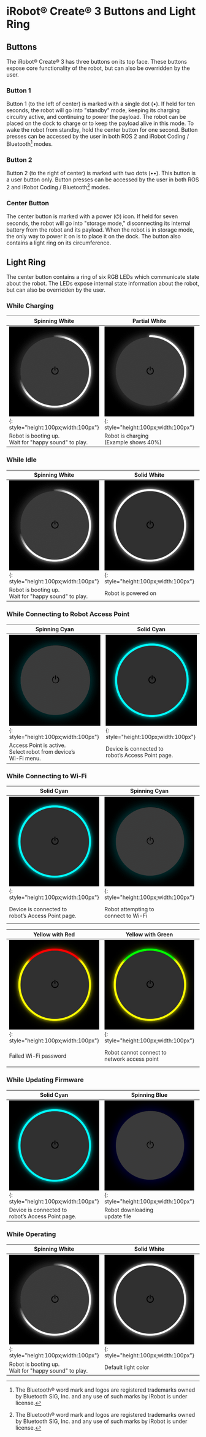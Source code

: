 # iRobot® Create® 3 Buttons and Light Ring

## Buttons
The iRobot® Create® 3 has three buttons on its top face.
These buttons expose core functionality of the robot, but can also be overridden by the user.

### Button 1
Button 1 (to the left of center) is marked with a single dot (•).
If held for ten seconds, the robot will go into "standby" mode, keeping its charging circuitry active, and continuing to power the payload.
The robot can be placed on the dock to charge or to keep the payload alive in this mode.
To wake the robot from standby, hold the center button for one second.
Button presses can be accessed by the user in both ROS 2 and iRobot Coding / Bluetooth[^1] modes.

### Button 2
Button 2 (to the right of center) is marked with two dots (••).
This button is a user button only.
Button presses can be accessed by the user in both ROS 2 and iRobot Coding / Bluetooth[^1] modes.

### Center Button
The center button is marked with a power (⏻) icon.
If held for seven seconds, the robot will go into "storage mode," disconnecting its internal battery from the robot and its payload.
When the robot is in storage mode, the only way to power it on is to place it on the dock.
The button also contains a light ring on its circumference.

## Light Ring
The center button contains a ring of six RGB LEDs which communicate state about the robot.
The LEDs expose internal state information about the robot, but can also be overridden by the user.

### While Charging
|  Spinning White  |  Partial White  |  Solid White  |  Pulsing Red  |
| ----- | ----- | ----- | ------ |
|  ![Full spinning white](data/lightring/boot.gif){: style="height:100px;width:100px"}  |  ![Partial spinning white](data/lightring/charged_spinning.gif){: style="height:100px;width:100px"}  |  ![Solid white](data/lightring/white_solid.jpg){: style="height:100px;width:100px"}  |  ![Pulsing Red](data/lightring/red_pulsing.gif){: style="height:100px;width:100px"}  |
|  Robot is booting up.<br>Wait for "happy sound" to play.  |  Robot is charging<br>(Example shows 40%)  |  Robot is 100% charged  |  Battery < 10%  |

### While Idle
|  Spinning White  |  Solid White  |  Pulsing Red  |  Solid Red  |
| ----- | ----- | ----- | ------ |
|  ![Full spinning white](data/lightring/boot.gif){: style="height:100px;width:100px"}  |  ![Solid white](data/lightring/white_solid.jpg){: style="height:100px;width:100px"}  |  ![Pulsing Red](data/lightring/red_pulsing.gif){: style="height:100px;width:100px"}  |  ![Solid Red](data/lightring/red_solid.jpg){: style="height:100px;width:100px"}  |
|  Robot is booting up.<br>Wait for "happy sound" to play.  |  Robot is powered on  |  Battery <10%. Place on charger.  |  Robot error. Cycle power.  |

### While Connecting to Robot Access Point
|  Spinning Cyan  |  Solid Cyan  |
| ----- | ----- |
|  ![Spinning cyan](data/lightring/cyan_spinning.gif){: style="height:100px;width:100px"}  |  ![Solid cyan](data/lightring/cyan_solid.jpg){: style="height:100px;width:100px"}  |
|  Access Point is active. <br> Select robot from device’s <br> Wi-Fi menu.  |  Device is connected to <br> robot’s Access Point page.  |

### While Connecting to Wi-Fi
|  Solid Cyan  |  Spinning Cyan  |  Quick Green Flash  |  Solid White  |
| ----- | ----- | ----- | ----- |
|  ![Solid cyan](data/lightring/cyan_solid.jpg){: style="height:100px;width:100px"}  |  ![Spinning cyan](data/lightring/cyan_spinning.gif){: style="height:100px;width:100px"}  |  ![Green Flash](data/lightring/green_solid.jpg){: style="height:100px;width:100px"}  |  ![Solid White](data/lightring/white_solid.jpg){: style="height:100px;width:100px"}  |
|  Device is connected to <br> robot’s Access Point page.  |  Robot attempting to <br> connect to Wi-Fi  |  Success connecting to Wi-Fi  |  Robot successfully <br> disconnected from <br> Access Point page  |

|  Yellow with Red  |  Yellow with Green  |  Yellow with Blue  |  Yellow with White  |  Solid Yellow  |
| ----- | ----- | ----- | ----- | ----- |
|  ![Yellow with red](data/lightring/yellow-red_solid.jpg){: style="height:100px;width:100px"}  |  ![Yellow with green](data/lightring/yellow-green_solid.jpg){: style="height:100px;width:100px"}  |  ![Yellow with blue](data/lightring/yellow-blue_solid.jpg){: style="height:100px;width:100px"}  |  ![Yellow with white](data/lightring/yellow-white_solid.jpg){: style="height:100px;width:100px"}  |  ![Solid yellow](data/lightring/yellow_solid.jpg){: style="height:100px;width:100px"}  |
|  Failed Wi-Fi password  |  Robot cannot connect to <br> network access point | DHCP failed to obtain a valid <br> IP address before time-out. <br> Try again. |  Access point located but <br> failed association. Try again.  |  Failed to connect to Wi-Fi <br> for unknown reason  |

### While Updating Firmware
|  Solid Cyan  |  Spinning Blue  |  Spinning White  |  Solid White  |
| ----- | ----- | ----- | ----- |
|  ![Solid cyan](data/lightring/cyan_solid.jpg){: style="height:100px;width:100px"}  |  ![Spinning blue](data/lightring/blue_spinning.gif){: style="height:100px;width:100px"}  |  ![Full spinning white](data/lightring/boot.gif){: style="height:100px;width:100px"}  |  ![Solid White](data/lightring/white_solid.jpg){: style="height:100px;width:100px"}  |
|  Device is connected to <br> robot’s Access Point page.  |  Robot downloading <br> update file  |  Robot updating firmware <br> Do not remove from dock  |  Update successful  |

### While Operating
|  Spinning White  |  Solid White  |  Pulsing Red  |  Half Solid Orange  | Half Solid Yellow  |
| ----- | ----- | ----- | ----- | ----- |
|  ![Full spinning white](data/lightring/boot.gif){: style="height:100px;width:100px"}  |  ![Solid white](data/lightring/white_solid.jpg){: style="height:100px;width:100px"}  |  ![Pulsing Red](data/lightring/red_pulsing.gif){: style="height:100px;width:100px"}  |  ![Rear Half Orange](data/lightring/orange_half_solid.jpg){: style="height:100px;width:100px"}  |  ![Rear Half Yellow](data/lightring/yellow_half_solid.jpg){: style="height:100px;width:100px"}  |
|  Robot is booting up.<br>Wait for "happy sound" to play.  |  Default light color  |  Battery <10%.  |  Back-up safety activated  |  Wheels disabled  |

[^1]: The Bluetooth® word mark and logos are registered trademarks owned by Bluetooth SIG, Inc. and any use of such marks by iRobot is under license.
[^2]: All other trademarks mentioned are the property of their respective owners.